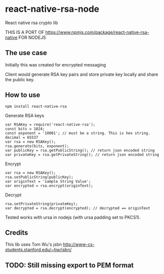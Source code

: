 # react-native-rsa-node
React native rsa crypto lib


THIS IS A PORT OF https://www.npmjs.com/package/react-native-rsa-native FOR NODEJS

## The use case
Initially this was created for encrypted messaging

Client would generate RSA key pairs and store private key locally and share the public key.

## How to use


```
npm install react-native-rsa
```
Generate RSA keys
```
var RSAKey = require('react-native-rsa');
const bits = 1024;
const exponent = '10001'; // must be a string. This is hex string. decimal = 65537
var rsa = new RSAKey();
rsa.generate(bits, exponent);
var publicKey = rsa.getPublicString(); // return json encoded string
var privateKey = rsa.getPrivateString(); // return json encoded string
```

Encrypt

```
var rsa = new RSAKey();
rsa.setPublicString(publicKey);
var originText = 'sample String Value';
var encrypted = rsa.encrypt(originText);
```

Decrypt
```
rsa.setPrivateString(privateKey);
var decrypted = rsa.decrypt(encrypted); // decrypted == originText
```

Tested works with ursa in nodejs (with ursa padding set to PKCS1).

## Credits
This lib uses Tom Wu's jsbn http://www-cs-students.stanford.edu/~tjw/jsbn/

## TODO: Still missing export to PEM format

